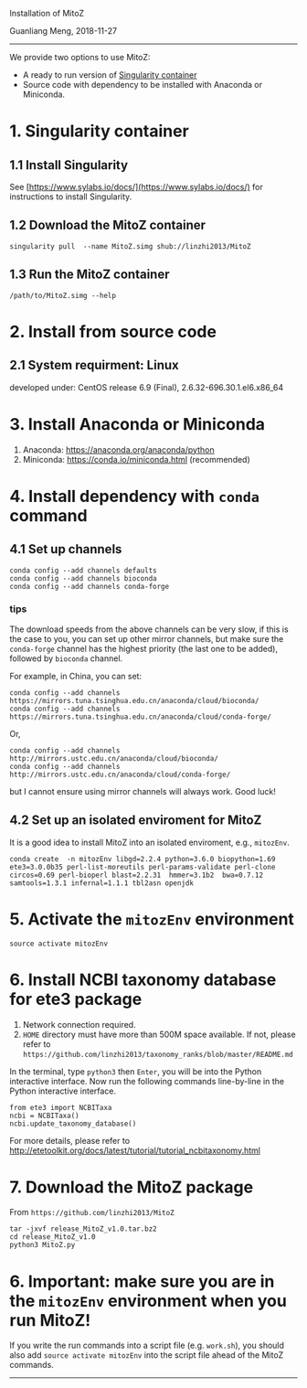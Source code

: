Installation of MitoZ

Guanliang Meng, 2018-11-27

********************************************************************

We provide two options to use MitoZ:
* A ready to run version of [Singularity container](https://www.sylabs.io/)
* Source code with dependency to be installed with Anaconda or Miniconda.

# 1. Singularity container

## 1.1 Install Singularity
See [https://www.sylabs.io/docs/](https://www.sylabs.io/docs/) for instructions to install Singularity.

## 1.2 Download the MitoZ container

    singularity pull  --name MitoZ.simg shub://linzhi2013/MitoZ

## 1.3 Run the MitoZ container

    /path/to/MitoZ.simg --help

# 2. Install from source code

## 2.1 System requirment: Linux

developed under: CentOS release 6.9 (Final), 2.6.32-696.30.1.el6.x86_64

# 3. Install Anaconda or Miniconda
1. Anaconda: https://anaconda.org/anaconda/python
2. Miniconda: https://conda.io/miniconda.html (recommended)


# 4. Install dependency with `conda` command

## 4.1 Set up channels

    conda config --add channels defaults
    conda config --add channels bioconda
    conda config --add channels conda-forge

### tips
The download speeds from the above channels can be very slow, if this is the case to you,
you can set up other mirror channels, but make sure the `conda-forge` channel has the highest
priority (the last one to be added), followed by `bioconda` channel.

For example, in China, you can set:
    
    conda config --add channels https://mirrors.tuna.tsinghua.edu.cn/anaconda/cloud/bioconda/
    conda config --add channels https://mirrors.tuna.tsinghua.edu.cn/anaconda/cloud/conda-forge/

Or,

    conda config --add channels http://mirrors.ustc.edu.cn/anaconda/cloud/bioconda/
    conda config --add channels http://mirrors.ustc.edu.cn/anaconda/cloud/conda-forge/

but I cannot ensure using mirror channels will always work. Good luck!

## 4.2 Set up an isolated enviroment for MitoZ

It is a good idea to install MitoZ into an isolated enviroment, e.g., `mitozEnv`.

    conda create  -n mitozEnv libgd=2.2.4 python=3.6.0 biopython=1.69 ete3=3.0.0b35 perl-list-moreutils perl-params-validate perl-clone circos=0.69 perl-bioperl blast=2.2.31  hmmer=3.1b2  bwa=0.7.12 samtools=1.3.1 infernal=1.1.1 tbl2asn openjdk

# 5. Activate the `mitozEnv` environment

    source activate mitozEnv

# 6. Install NCBI taxonomy database for ete3 package
1. Network connection required.
2. `HOME` directory must have more than 500M space available. If not, please refer to `https://github.com/linzhi2013/taxonomy_ranks/blob/master/README.md`

In the terminal, type `python3` then `Enter`, you will be into the Python interactive interface. Now run the following commands line-by-line in the Python interactive interface.

    from ete3 import NCBITaxa
    ncbi = NCBITaxa()
    ncbi.update_taxonomy_database()

For more details, please refer to http://etetoolkit.org/docs/latest/tutorial/tutorial_ncbitaxonomy.html


# 7. Download the MitoZ package

From `https://github.com/linzhi2013/MitoZ`

    tar -jxvf release_MitoZ_v1.0.tar.bz2
    cd release_MitoZ_v1.0
    python3 MitoZ.py

# 6. Important: make sure you are in the `mitozEnv` environment when you run MitoZ!
If you write the run commands into a script file (e.g. `work.sh`), you should also add `source activate mitozEnv` into the
script file ahead of the MitoZ commands.

********************************************************************
